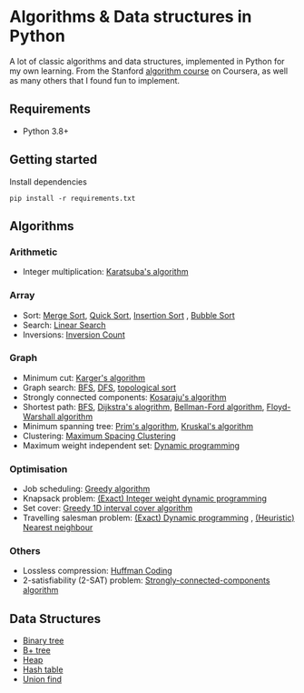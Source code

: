 # Algorithms & Data structures in Python

A lot of classic algorithms and data structures, implemented in Python for my own learning. From the
Stanford [algorithm course](https://www.coursera.org/specializations/algorithms?) on Coursera, as well as many others
that I found fun to implement.

## Requirements

* Python 3.8+

## Getting started

Install dependencies

```shell script
pip install -r requirements.txt
```

## Algorithms
### Arithmetic
* Integer multiplication: [Karatsuba's algorithm](karatsuba_algorithm.py)
### Array
* Sort: [Merge Sort](merge_sort.py), [Quick Sort](quick_sort.py), [Insertion Sort](insertion_sort.py)
  , [Bubble Sort](bubble_sort.py)
* Search: [Linear Search](linear_search.py)
* Inversions: [Inversion Count](count_inversions.py)

### Graph

* Minimum cut: [Karger's algorithm](karger_min_cut.py)
* Graph search: [BFS](graph_search.py), [DFS](graph_search.py), [topological sort](graph_search.py)
* Strongly connected components: [Kosaraju's algorithm](graph_search.py)
* Shortest path: [BFS](graph_search.py), [Dijkstra's alogrithm](dijsktra_shortest_path.py),
  [Bellman-Ford algorithm](bellman_ford_algorithm.py), [Floyd-Warshall algorithm](floyd_warshall_algorithm.py)
* Minimum spanning tree: [Prim's algorithm](prim_mst.py), [Kruskal's algorithm](max_spacing_clustering.py)
* Clustering: [Maximum Spacing Clustering](max_spacing_clustering.py)
* Maximum weight independent set: [Dynamic programming](max_weight_independent_set.py)

### Optimisation

* Job scheduling: [Greedy algorithm](greedy_scheduling.py)
* Knapsack problem: [(Exact) Integer weight dynamic programming](knapsack.py)
* Set cover: [Greedy 1D interval cover algorithm](interval_set_cover.py)
* Travelling salesman problem: [(Exact) Dynamic programming](travelling_salesman_exact.py)
  , [(Heuristic) Nearest neighbour](travelling_salesman_nn.py)

### Others

* Lossless compression: [Huffman Coding](huffman_coding.py)
* 2-satisfiability (2-SAT) problem: [Strongly-connected-components algorithm](two_sat.py)

## Data Structures

* [Binary tree](binary_tree.py)
* [B+ tree](b_plus_tree.py)
* [Heap](heap.py)
* [Hash table](hash_table.py)
* [Union find](union_find.py)
